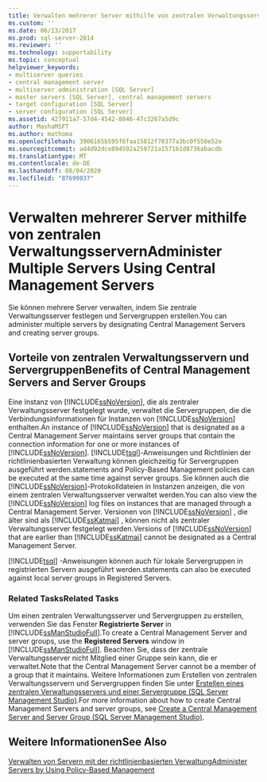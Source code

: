 ```yaml
---
title: Verwalten mehrerer Server mithilfe von zentralen Verwaltungsservern | Microsoft-Dokumentation
ms.custom: ''
ms.date: 06/13/2017
ms.prod: sql-server-2014
ms.reviewer: ''
ms.technology: supportability
ms.topic: conceptual
helpviewer_keywords:
- multiserver queries
- central management server
- multiserver administration [SQL Server]
- master servers [SQL Server], central management servers
- target configuration [SQL Server]
- server configuration [SQL Server]
ms.assetid: 427911a7-57d4-4542-8846-47c3267a5d9c
author: MashaMSFT
ms.author: mathoma
ms.openlocfilehash: 3906165b595f6faa15812f70377a3bc0f550e52e
ms.sourcegitcommit: ad4d92dce894592a259721a1571b1d8736abacdb
ms.translationtype: MT
ms.contentlocale: de-DE
ms.lasthandoff: 08/04/2020
ms.locfileid: "87699837"
---
```

# <a name="administer-multiple-servers-using-central-management-servers"></a><span data-ttu-id="05227-102">Verwalten mehrerer Server mithilfe von zentralen Verwaltungsservern</span><span class="sxs-lookup"><span data-stu-id="05227-102">Administer Multiple Servers Using Central Management Servers</span></span>
  <span data-ttu-id="05227-103">Sie können mehrere Server verwalten, indem Sie zentrale Verwaltungsserver festlegen und Servergruppen erstellen.</span><span class="sxs-lookup"><span data-stu-id="05227-103">You can administer multiple servers by designating Central Management Servers and creating server groups.</span></span>  
  
## <a name="benefits-of-central-management-servers-and-server-groups"></a><span data-ttu-id="05227-104">Vorteile von zentralen Verwaltungsservern und Servergruppen</span><span class="sxs-lookup"><span data-stu-id="05227-104">Benefits of Central Management Servers and Server Groups</span></span>  
 <span data-ttu-id="05227-105">Eine Instanz von [!INCLUDE[ssNoVersion](../includes/ssnoversion-md.md)], die als zentraler Verwaltungsserver festgelegt wurde, verwaltet die Servergruppen, die die Verbindungsinformationen für Instanzen von [!INCLUDE[ssNoVersion](../includes/ssnoversion-md.md)] enthalten.</span><span class="sxs-lookup"><span data-stu-id="05227-105">An instance of [!INCLUDE[ssNoVersion](../includes/ssnoversion-md.md)] that is designated as a Central Management Server maintains server groups that contain the connection information for one or more instances of [!INCLUDE[ssNoVersion](../includes/ssnoversion-md.md)].</span></span> [!INCLUDE[tsql](../includes/tsql-md.md)]<span data-ttu-id="05227-106">-Anweisungen und Richtlinien der richtlinienbasierten Verwaltung können gleichzeitig für Servergruppen ausgeführt werden.</span><span class="sxs-lookup"><span data-stu-id="05227-106">statements and Policy-Based Management policies can be executed at the same time against server groups.</span></span> <span data-ttu-id="05227-107">Sie können auch die [!INCLUDE[ssNoVersion](../includes/ssnoversion-md.md)]-Protokolldateien in Instanzen anzeigen, die von einem zentralen Verwaltungsserver verwaltet werden.</span><span class="sxs-lookup"><span data-stu-id="05227-107">You can also view the [!INCLUDE[ssNoVersion](../includes/ssnoversion-md.md)] log files on instances that are managed through a Central Management Server.</span></span> <span data-ttu-id="05227-108">Versionen von [!INCLUDE[ssNoVersion](../includes/ssnoversion-md.md)] , die älter sind als [!INCLUDE[ssKatmai](../includes/sskatmai-md.md)] , können nicht als zentraler Verwaltungsserver festgelegt werden.</span><span class="sxs-lookup"><span data-stu-id="05227-108">Versions of [!INCLUDE[ssNoVersion](../includes/ssnoversion-md.md)] that are earlier than [!INCLUDE[ssKatmai](../includes/sskatmai-md.md)] cannot be designated as a Central Management Server.</span></span>  
  
 [!INCLUDE[tsql](../includes/tsql-md.md)] <span data-ttu-id="05227-109">-Anweisungen können auch für lokale Servergruppen in registrierten Servern ausgeführt werden.</span><span class="sxs-lookup"><span data-stu-id="05227-109">statements can also be executed against local server groups in Registered Servers.</span></span>  
  
### <a name="related-tasks"></a><span data-ttu-id="05227-110">Related Tasks</span><span class="sxs-lookup"><span data-stu-id="05227-110">Related Tasks</span></span>  
 <span data-ttu-id="05227-111">Um einen zentralen Verwaltungsserver und Servergruppen zu erstellen, verwenden Sie das Fenster **Registrierte Server** in [!INCLUDE[ssManStudioFull](../includes/ssmanstudiofull-md.md)].</span><span class="sxs-lookup"><span data-stu-id="05227-111">To create a Central Management Server and server groups, use the **Registered Servers** window in [!INCLUDE[ssManStudioFull](../includes/ssmanstudiofull-md.md)].</span></span> <span data-ttu-id="05227-112">Beachten Sie, dass der zentrale Verwaltungsserver nicht Mitglied einer Gruppe sein kann, die er verwaltet.</span><span class="sxs-lookup"><span data-stu-id="05227-112">Note that the Central Management Server cannot be a member of a group that it maintains.</span></span> <span data-ttu-id="05227-113">Weitere Informationen zum Erstellen von zentralen Verwaltungsservern und Servergruppen finden Sie unter [Erstellen eines zentralen Verwaltungsservers und einer Servergruppe &#40;SQL Server Management Studio&#41;](../ssms/register-servers/create-a-central-management-server-and-server-group.md).</span><span class="sxs-lookup"><span data-stu-id="05227-113">For more information about how to create Central Management Servers and server groups, see [Create a Central Management Server and Server Group &#40;SQL Server Management Studio&#41;](../ssms/register-servers/create-a-central-management-server-and-server-group.md).</span></span>  
  
## <a name="see-also"></a><span data-ttu-id="05227-114">Weitere Informationen</span><span class="sxs-lookup"><span data-stu-id="05227-114">See Also</span></span>  
 [<span data-ttu-id="05227-115">Verwalten von Servern mit der richtlinienbasierten Verwaltung</span><span class="sxs-lookup"><span data-stu-id="05227-115">Administer Servers by Using Policy-Based Management</span></span>](policy-based-management/administer-servers-by-using-policy-based-management.md)  
  
  
